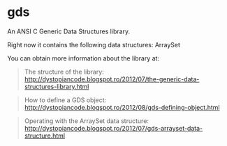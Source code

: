 gds
===

An ANSI C Generic Data Structures library.

Right now it contains the following data structures:
ArraySet

You can obtain more information about the library at:

>The structure of the library:<br/>
http://dystopiancode.blogspot.ro/2012/07/the-generic-data-structures-library.html

>How to define a GDS object:<br/>
http://dystopiancode.blogspot.ro/2012/08/gds-defining-object.html

>Operating with the ArraySet data structure:<br/>
http://dystopiancode.blogspot.ro/2012/07/gds-arrayset-data-structure.html